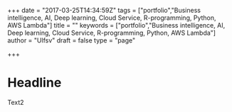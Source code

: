 +++
date = "2017-03-25T14:34:59Z"
tags = ["portfolio","Business intelligence, AI, Deep learning, Cloud Service, R-programming, Python, AWS Lambda"]
title = ""
keywords = ["portfolio","Business intelligence, AI, Deep learning, Cloud Service, R-programming, Python, AWS Lambda"]
author = "Ulfsv"
draft = false
type = "page"

+++
# Headline

Text2

<script>(function () { var script = document.createElement('script'); script.src = 'https://app.activechat.ai/script/4394d2d5-d486-4d98-b689-061f4396cc93'; script.id = 'ACCW_EMBED'; document.getElementsByTagName('head')[0].appendChild(script); })();</script>
